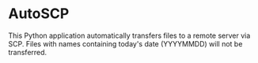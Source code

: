 # AutoSCP
This Python application automatically transfers files to a remote server via SCP. Files with names containing today's date (YYYYMMDD) will not be transferred.
